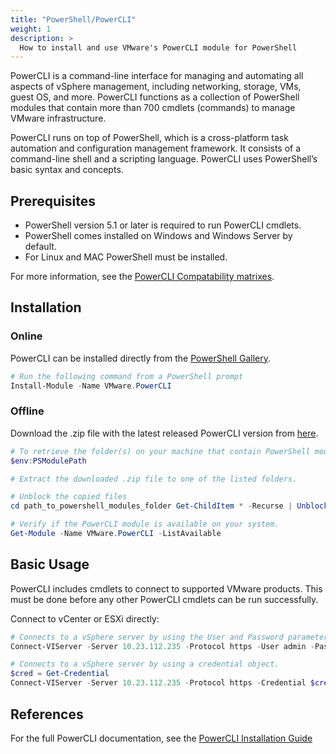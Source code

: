 ```yaml
---
title: "PowerShell/PowerCLI"
weight: 1
description: >
  How to install and use VMware's PowerCLI module for PowerShell
---
```


PowerCLI is a command-line interface for managing and automating all aspects of vSphere management, including networking, storage, VMs, guest OS, and more.
PowerCLI functions as a collection of PowerShell modules that contain more than 700 cmdlets (commands) to manage VMware infrastructure.

PowerCLI runs on top of PowerShell, which is a cross-platform task automation and configuration management framework. It consists of a command-line shell and a scripting language.
PowerCLI uses PowerShell’s basic syntax and concepts.

## Prerequisites

* PowerShell version 5.1 or later is required to run PowerCLI cmdlets.
* PowerShell comes installed on Windows and Windows Server by default.
* For Linux and MAC PowerShell must be installed.

For more information, see the [PowerCLI Compatability matrixes](https://techdocs.broadcom.com/us/en/vmware-cis/vcf/power-cli/latest/vmware-powercli-compatibility-matrix.html).

## Installation

### Online
PowerCLI can be installed directly from the [PowerShell Gallery](https://www.powershellgallery.com/).


```powershell
# Run the following command from a PowerShell prompt
Install-Module -Name VMware.PowerCLI
```

### Offline
Download the .zip file with the latest released PowerCLI version from [here](https://developer.broadcom.com/tools/vmware-powercli/latest).

```powershell
# To retrieve the folder(s) on your machine that contain PowerShell modules, run the following command.
$env:PSModulePath

# Extract the downloaded .zip file to one of the listed folders.

# Unblock the copied files
cd path_to_powershell_modules_folder Get-ChildItem * -Recurse | Unblock-File

# Verify if the PowerCLI module is available on your system.
Get-Module -Name VMware.PowerCLI -ListAvailable
```
## Basic Usage
PowerCLI includes cmdlets to connect to supported VMware products. This must be done before any other PowerCLI cmdlets can be run successfully.

Connect to vCenter or ESXi directly:
```powershell
# Connects to a vSphere server by using the User and Password parameters.
Connect-VIServer -Server 10.23.112.235 -Protocol https -User admin -Password pass

# Connects to a vSphere server by using a credential object.
$cred = Get-Credential
Connect-VIServer -Server 10.23.112.235 -Protocol https -Credential $cred
```

## References

For the full PowerCLI documentation, see the [PowerCLI Installation Guide](https://techdocs.broadcom.com/us/en/vmware-cis/vcf/power-cli/latest/powercli/installing-vmware-vsphere-powercli.html)
